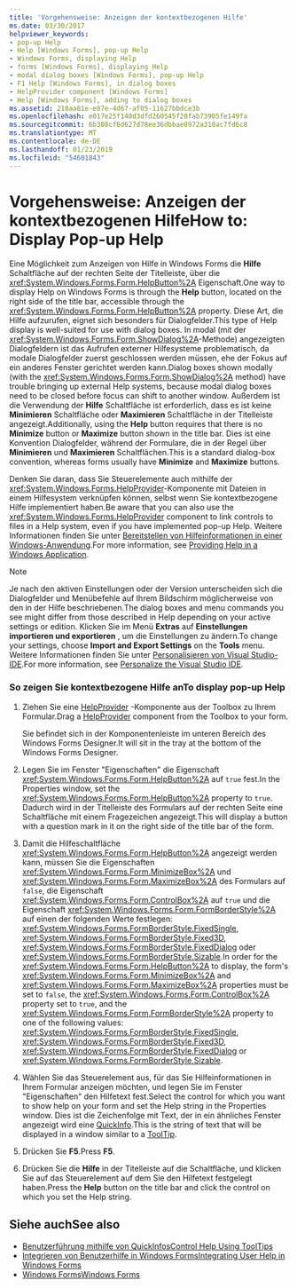 ```yaml
---
title: 'Vorgehensweise: Anzeigen der kontextbezogenen Hilfe'
ms.date: 03/30/2017
helpviewer_keywords:
- pop-up Help
- Help [Windows Forms], pop-up Help
- Windows Forms, displaying Help
- forms [Windows Forms], displaying Help
- modal dialog boxes [Windows Forms], pop-up Help
- F1 Help [Windows Forms], in dialog boxes
- HelpProvider component [Windows Forms]
- Help [Windows Forms], adding to dialog boxes
ms.assetid: 218aa81e-e87e-4d67-af05-11627bbdce3b
ms.openlocfilehash: e017e25f140d3dfd260545f28fab73905fe149fa
ms.sourcegitcommit: 6b308cf6d627d78ee36dbbae8972a310ac7fd6c8
ms.translationtype: MT
ms.contentlocale: de-DE
ms.lasthandoff: 01/23/2019
ms.locfileid: "54601843"
---
```

# <a name="how-to-display-pop-up-help"></a><span data-ttu-id="db42f-102">Vorgehensweise: Anzeigen der kontextbezogenen Hilfe</span><span class="sxs-lookup"><span data-stu-id="db42f-102">How to: Display Pop-up Help</span></span>
<span data-ttu-id="db42f-103">Eine Möglichkeit zum Anzeigen von Hilfe in Windows Forms die **Hilfe** Schaltfläche auf der rechten Seite der Titelleiste, über die <xref:System.Windows.Forms.Form.HelpButton%2A> Eigenschaft.</span><span class="sxs-lookup"><span data-stu-id="db42f-103">One way to display Help on Windows Forms is through the **Help** button, located on the right side of the title bar, accessible through the <xref:System.Windows.Forms.Form.HelpButton%2A> property.</span></span> <span data-ttu-id="db42f-104">Diese Art, die Hilfe aufzurufen, eignet sich besonders für Dialogfelder.</span><span class="sxs-lookup"><span data-stu-id="db42f-104">This type of Help display is well-suited for use with dialog boxes.</span></span> <span data-ttu-id="db42f-105">In modal (mit der <xref:System.Windows.Forms.Form.ShowDialog%2A>-Methode) angezeigten Dialogfeldern ist das Aufrufen externer Hilfesysteme problematisch, da modale Dialogfelder zuerst geschlossen werden müssen, ehe der Fokus auf ein anderes Fenster gerichtet werden kann.</span><span class="sxs-lookup"><span data-stu-id="db42f-105">Dialog boxes shown modally (with the <xref:System.Windows.Forms.Form.ShowDialog%2A> method) have trouble bringing up external Help systems, because modal dialog boxes need to be closed before focus can shift to another window.</span></span> <span data-ttu-id="db42f-106">Außerdem ist die Verwendung der **Hilfe** Schaltfläche ist erforderlich, dass es ist keine **Minimieren** Schaltfläche oder **Maximieren** Schaltfläche in der Titelleiste angezeigt.</span><span class="sxs-lookup"><span data-stu-id="db42f-106">Additionally, using the **Help** button requires that there is no **Minimize** button or **Maximize** button shown in the title bar.</span></span> <span data-ttu-id="db42f-107">Dies ist eine Konvention Dialogfelder, während der Formulare, die in der Regel über **Minimieren** und **Maximieren** Schaltflächen.</span><span class="sxs-lookup"><span data-stu-id="db42f-107">This is a standard dialog-box convention, whereas forms usually have **Minimize** and **Maximize** buttons.</span></span>  
  
 <span data-ttu-id="db42f-108">Denken Sie daran, dass Sie Steuerelemente auch mithilfe der <xref:System.Windows.Forms.HelpProvider>-Komponente mit Dateien in einem  Hilfesystem verknüpfen können, selbst wenn Sie kontextbezogene Hilfe implementiert haben.</span><span class="sxs-lookup"><span data-stu-id="db42f-108">Be aware that you can also use the <xref:System.Windows.Forms.HelpProvider> component to link controls to files in a Help system, even if you have implemented pop-up Help.</span></span> <span data-ttu-id="db42f-109">Weitere Informationen finden Sie unter [Bereitstellen von Hilfeinformationen in einer Windows-Anwendung](../../../../docs/framework/winforms/advanced/how-to-provide-help-in-a-windows-application.md).</span><span class="sxs-lookup"><span data-stu-id="db42f-109">For more information, see [Providing Help in a Windows Application](../../../../docs/framework/winforms/advanced/how-to-provide-help-in-a-windows-application.md).</span></span>  
  
> [!NOTE]
>  <span data-ttu-id="db42f-110">Je nach den aktiven Einstellungen oder der Version unterscheiden sich die Dialogfelder und Menübefehle auf Ihrem Bildschirm möglicherweise von den in der Hilfe beschriebenen.</span><span class="sxs-lookup"><span data-stu-id="db42f-110">The dialog boxes and menu commands you see might differ from those described in Help depending on your active settings or edition.</span></span> <span data-ttu-id="db42f-111">Klicken Sie im Menü **Extras** auf **Einstellungen importieren und exportieren** , um die Einstellungen zu ändern.</span><span class="sxs-lookup"><span data-stu-id="db42f-111">To change your settings, choose **Import and Export Settings** on the **Tools** menu.</span></span> <span data-ttu-id="db42f-112">Weitere Informationen finden Sie unter [Personalisieren von Visual Studio-IDE](/visualstudio/ide/personalizing-the-visual-studio-ide).</span><span class="sxs-lookup"><span data-stu-id="db42f-112">For more information, see [Personalize the Visual Studio IDE](/visualstudio/ide/personalizing-the-visual-studio-ide).</span></span>  
  
### <a name="to-display-pop-up-help"></a><span data-ttu-id="db42f-113">So zeigen Sie kontextbezogene Hilfe an</span><span class="sxs-lookup"><span data-stu-id="db42f-113">To display pop-up Help</span></span>  
  
1.  <span data-ttu-id="db42f-114">Ziehen Sie eine [HelpProvider](../../../../docs/framework/winforms/controls/helpprovider-component-windows-forms.md) -Komponente aus der Toolbox zu Ihrem Formular.</span><span class="sxs-lookup"><span data-stu-id="db42f-114">Drag a [HelpProvider](../../../../docs/framework/winforms/controls/helpprovider-component-windows-forms.md) component from the Toolbox to your form.</span></span>  
  
     <span data-ttu-id="db42f-115">Sie befindet sich in der Komponentenleiste im unteren Bereich des Windows Forms Designer.</span><span class="sxs-lookup"><span data-stu-id="db42f-115">It will sit in the tray at the bottom of the Windows Forms Designer.</span></span>  
  
2.  <span data-ttu-id="db42f-116">Legen Sie im Fenster "Eigenschaften" die Eigenschaft <xref:System.Windows.Forms.Form.HelpButton%2A> auf `true` fest.</span><span class="sxs-lookup"><span data-stu-id="db42f-116">In the Properties window, set the <xref:System.Windows.Forms.Form.HelpButton%2A> property to `true`.</span></span> <span data-ttu-id="db42f-117">Dadurch wird in der Titelleiste des Formulars auf der rechten Seite eine Schaltfläche mit einem Fragezeichen angezeigt.</span><span class="sxs-lookup"><span data-stu-id="db42f-117">This will display a button with a question mark in it on the right side of the title bar of the form.</span></span>  
  
3.  <span data-ttu-id="db42f-118">Damit die Hilfeschaltfläche <xref:System.Windows.Forms.Form.HelpButton%2A> angezeigt werden kann, müssen Sie die Eigenschaften <xref:System.Windows.Forms.Form.MinimizeBox%2A> und <xref:System.Windows.Forms.Form.MaximizeBox%2A> des Formulars auf `false`, die Eigenschaft <xref:System.Windows.Forms.Form.ControlBox%2A> auf `true` und die Eigenschaft <xref:System.Windows.Forms.Form.FormBorderStyle%2A> auf einen der folgenden Werte festlegen: <xref:System.Windows.Forms.FormBorderStyle.FixedSingle>, <xref:System.Windows.Forms.FormBorderStyle.Fixed3D>, <xref:System.Windows.Forms.FormBorderStyle.FixedDialog> oder <xref:System.Windows.Forms.FormBorderStyle.Sizable>.</span><span class="sxs-lookup"><span data-stu-id="db42f-118">In order for the <xref:System.Windows.Forms.Form.HelpButton%2A> to display, the form's <xref:System.Windows.Forms.Form.MinimizeBox%2A> and <xref:System.Windows.Forms.Form.MaximizeBox%2A> properties must be set to `false`, the <xref:System.Windows.Forms.Form.ControlBox%2A> property set to `true`, and the <xref:System.Windows.Forms.Form.FormBorderStyle%2A> property to one of the following values: <xref:System.Windows.Forms.FormBorderStyle.FixedSingle>, <xref:System.Windows.Forms.FormBorderStyle.Fixed3D>, <xref:System.Windows.Forms.FormBorderStyle.FixedDialog> or <xref:System.Windows.Forms.FormBorderStyle.Sizable>.</span></span>  
  
4.  <span data-ttu-id="db42f-119">Wählen Sie das Steuerelement aus, für das Sie Hilfeinformationen in Ihrem Formular anzeigen möchten, und legen Sie im Fenster "Eigenschaften" den Hilfetext fest.</span><span class="sxs-lookup"><span data-stu-id="db42f-119">Select the control for which you want to show help on your form and set the Help string in the Properties window.</span></span> <span data-ttu-id="db42f-120">Dies ist die Zeichenfolge mit Text, der in ein ähnliches Fenster angezeigt wird eine [QuickInfo](../../../../docs/framework/winforms/controls/tooltip-component-windows-forms.md).</span><span class="sxs-lookup"><span data-stu-id="db42f-120">This is the string of text that will be displayed in a window similar to a [ToolTip](../../../../docs/framework/winforms/controls/tooltip-component-windows-forms.md).</span></span>  
  
5.  <span data-ttu-id="db42f-121">Drücken Sie **F5**.</span><span class="sxs-lookup"><span data-stu-id="db42f-121">Press **F5**.</span></span>  
  
6.  <span data-ttu-id="db42f-122">Drücken Sie die **Hilfe** in der Titelleiste auf die Schaltfläche, und klicken Sie auf das Steuerelement auf dem Sie den Hilfetext festgelegt haben.</span><span class="sxs-lookup"><span data-stu-id="db42f-122">Press the **Help** button on the title bar and click the control on which you set the Help string.</span></span>  
  
## <a name="see-also"></a><span data-ttu-id="db42f-123">Siehe auch</span><span class="sxs-lookup"><span data-stu-id="db42f-123">See also</span></span>
- [<span data-ttu-id="db42f-124">Benutzerführung mithilfe von QuickInfos</span><span class="sxs-lookup"><span data-stu-id="db42f-124">Control Help Using ToolTips</span></span>](../../../../docs/framework/winforms/advanced/control-help-using-tooltips.md)
- [<span data-ttu-id="db42f-125">Integrieren von Benutzerhilfe in Windows Forms</span><span class="sxs-lookup"><span data-stu-id="db42f-125">Integrating User Help in Windows Forms</span></span>](../../../../docs/framework/winforms/advanced/integrating-user-help-in-windows-forms.md)
- [<span data-ttu-id="db42f-126">Windows Forms</span><span class="sxs-lookup"><span data-stu-id="db42f-126">Windows Forms</span></span>](../../../../docs/framework/winforms/index.md)
